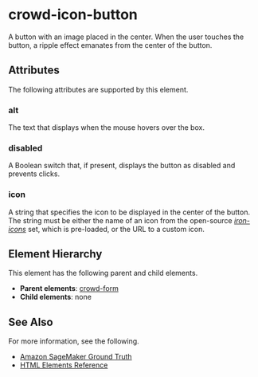 # crowd\-icon\-button<a name="sms-ui-template-crowd-icon-button"></a>

A button with an image placed in the center\. When the user touches the button, a ripple effect emanates from the center of the button\.

## Attributes<a name="icon-button-attributes"></a>

The following attributes are supported by this element\.

### alt<a name="icon-button-attributes-alt"></a>

The text that displays when the mouse hovers over the box\.

### disabled<a name="icon-button-attributes-disabled"></a>

A Boolean switch that, if present, displays the button as disabled and prevents clicks\.

### icon<a name="icon-button-attributes-icon"></a>

A string that specifies the icon to be displayed in the center of the button\. The string must be either the name of an icon from the open\-source *[iron\-icons](https://github.com/PolymerElements/iron-icons)* set, which is pre\-loaded, or the URL to a custom icon\.

## Element Hierarchy<a name="icon-button-element-hierarchy"></a>

This element has the following parent and child elements\.
+ **Parent elements**: [crowd\-form](sms-ui-template-crowd-form.md)
+ **Child elements**: none

## See Also<a name="icon-button-see-also"></a>

For more information, see the following\.
+ [Amazon SageMaker Ground Truth](sms.md)
+ [HTML Elements Reference](sms-ui-template-reference.md)